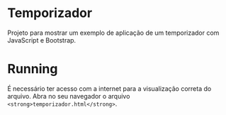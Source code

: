 # Temporizador
Projeto para mostrar um exemplo de aplicação de um temporizador com JavaScript e Bootstrap.

# Running
É necessário ter acesso com a internet para a visualização correta do arquivo. Abra no seu navegador o arquivo `<strong>temporizador.html</strong>`.
